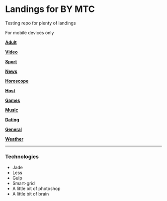 # Landings for BY MTC
Testing repo for plenty of landings

For mobile devices only

[**Adult**](https://grant-inna.github.io/Landings_BY/Adult)

[**Video**](https://grant-inna.github.io/Landings_BY/Video)

[**Sport**](https://grant-inna.github.io/Landings_BY/Sport) 

[**News**](https://grant-inna.github.io/Landings_BY/News) 

[**Horoscope**](https://grant-inna.github.io/Landings_BY/Horoscope)

[**Host**](https://grant-inna.github.io/Landings_BY/Host) 

[**Games**](https://grant-inna.github.io/Landings_BY/Games) 

[**Music**](https://grant-inna.github.io/Landings_BY/Music) 

[**Dating**](https://grant-inna.github.io/Landings_BY/Dating) 

[**General**](https://grant-inna.github.io/Landings_BY/General) 

[**Weather**](https://grant-inna.github.io/Landings_BY/Weather) 


---
### Technologies

* Jade
* Less
* Gulp
* Smart-grid
* A little bit of photoshop
* A little bit of brain


